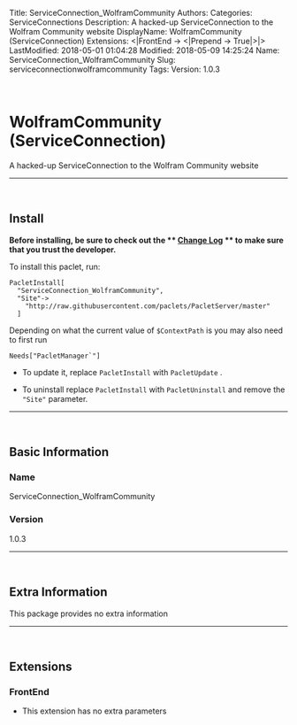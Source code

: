 Title: ServiceConnection_WolframCommunity
Authors: 
Categories: ServiceConnections
Description: A hacked-up ServiceConnection to the Wolfram Community website
DisplayName: WolframCommunity (ServiceConnection)
Extensions: <|FrontEnd -> <|Prepend -> True|>|>
LastModified: 2018-05-01 01:04:28
Modified: 2018-05-09 14:25:24
Name: ServiceConnection_WolframCommunity
Slug: serviceconnectionwolframcommunity
Tags: 
Version: 1.0.3

<a id="wolframcommunity-serviceconnection" style="width:0;height:0;margin:0;padding:0;">&zwnj;</a>

# WolframCommunity (ServiceConnection)

A hacked-up ServiceConnection to the Wolfram Community website

---

<a id="install" style="width:0;height:0;margin:0;padding:0;">&zwnj;</a>

## Install

**Before installing, be sure to check out the ** **[Change Log](https://paclets.github.io/PacletServer/pages/log.html)** ** to make sure that you trust the developer.**

To install this paclet, run:

    PacletInstall[
      "ServiceConnection_WolframCommunity",
      "Site"->
        "http://raw.githubusercontent.com/paclets/PacletServer/master"
      ]

Depending on what the current value of  ```$ContextPath```  is you may also need to first run

    Needs["PacletManager`"]

* To update it, replace  ```PacletInstall```  with  ```PacletUpdate``` . 

* To uninstall replace  ```PacletInstall```  with  ```PacletUninstall```  and remove the  ```"Site"```  parameter.

---

<a id="basic-information" style="width:0;height:0;margin:0;padding:0;">&zwnj;</a>

## Basic Information

### Name

ServiceConnection_WolframCommunity

### Version

1.0.3

---

<a id="extra-information" style="width:0;height:0;margin:0;padding:0;">&zwnj;</a>

## Extra Information

This package provides no extra information

---

<a id="extensions" style="width:0;height:0;margin:0;padding:0;">&zwnj;</a>

## Extensions

### FrontEnd

* This extension has no extra parameters